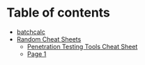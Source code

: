 # Table of contents

* [batchcalc](README.md)
* [Random Cheat Sheets](random-cheat-sheets/README.md)
  * [Penetration Testing Tools Cheat Sheet](random-cheat-sheets/penetration-testing-tools-cheat-sheet.md)
  * [Page 1](random-cheat-sheets/page-1.md)
